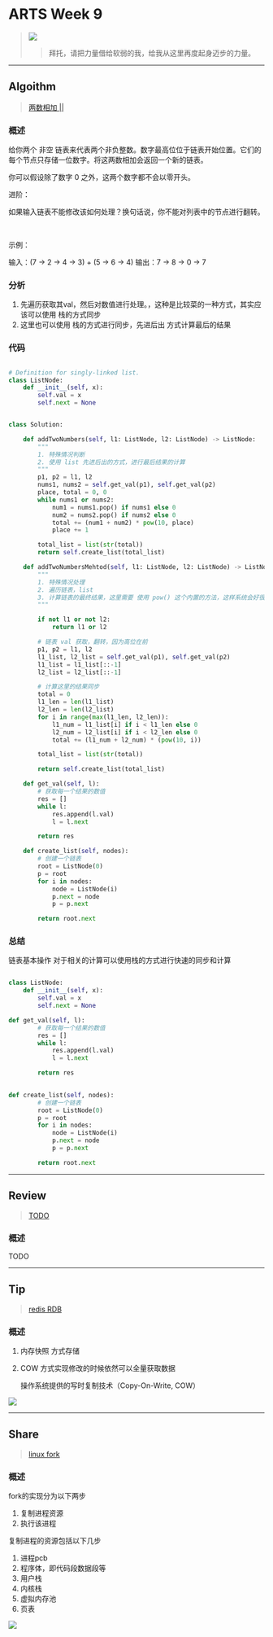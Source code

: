 # ARTS Week 9
>![](https://s1.ax1x.com/2020/10/10/0sf7z8.jpg)
>> 拜托，请把力量借给软弱的我，给我从这里再度起身迈步的力量。


***
## Algoithm
> [两数相加 ||](https://leetcode-cn.com/problems/add-two-numbers-ii/)

### 概述
给你两个 非空 链表来代表两个非负整数。数字最高位位于链表开始位置。它们的每个节点只存储一位数字。将这两数相加会返回一个新的链表。

你可以假设除了数字 0 之外，这两个数字都不会以零开头。


进阶：

如果输入链表不能修改该如何处理？换句话说，你不能对列表中的节点进行翻转。

 

示例：

输入：(7 -> 2 -> 4 -> 3) + (5 -> 6 -> 4)
输出：7 -> 8 -> 0 -> 7


### 分析
1. 先遍历获取其val，然后对数值进行处理。，这种是比较菜的一种方式，其实应该可以使用 栈的方式同步
2. 这里也可以使用 栈的方式进行同步，先进后出 方式计算最后的结果
### 代码

```python

# Definition for singly-linked list.
class ListNode:
    def __init__(self, x):
        self.val = x
        self.next = None


class Solution:

    def addTwoNumbers(self, l1: ListNode, l2: ListNode) -> ListNode:
        """
        1. 特殊情况判断
        2. 使用 list 先进后出的方式，进行最后结果的计算
        """
        p1, p2 = l1, l2
        nums1, nums2 = self.get_val(p1), self.get_val(p2)
        place, total = 0, 0
        while nums1 or nums2:
            num1 = nums1.pop() if nums1 else 0
            num2 = nums2.pop() if nums2 else 0
            total += (num1 + num2) * pow(10, place)
            place += 1

        total_list = list(str(total))
        return self.create_list(total_list)

    def addTwoNumbersMehtod(self, l1: ListNode, l2: ListNode) -> ListNode:
        """
        1. 特殊情况处理
        2. 遍历链表，list
        3. 计算链表的最终结果，这里需要 使用 pow() 这个内置的方法，这样系统会好很多。
        """

        if not l1 or not l2:
            return l1 or l2

        # 链表 val 获取，翻转，因为高位在前
        p1, p2 = l1, l2
        l1_list, l2_list = self.get_val(p1), self.get_val(p2)
        l1_list = l1_list[::-1]
        l2_list = l2_list[::-1]

        # 计算这里的结果同步
        total = 0
        l1_len = len(l1_list)
        l2_len = len(l2_list)
        for i in range(max(l1_len, l2_len)):
            l1_num = l1_list[i] if i < l1_len else 0
            l2_num = l2_list[i] if i < l2_len else 0
            total += (l1_num + l2_num) * (pow(10, i))

        total_list = list(str(total))

        return self.create_list(total_list)

    def get_val(self, l):
        # 获取每一个结果的数值
        res = []
        while l:
            res.append(l.val)
            l = l.next

        return res

    def create_list(self, nodes):
        # 创建一个链表
        root = ListNode(0)
        p = root
        for i in nodes:
            node = ListNode(i)
            p.next = node
            p = p.next

        return root.next

```


### 总结
链表基本操作
对于相关的计算可以使用栈的方式进行快速的同步和计算

```Python

class ListNode:
    def __init__(self, x):
        self.val = x
        self.next = None

def get_val(self, l):
        # 获取每一个结果的数值
        res = []
        while l:
            res.append(l.val)
            l = l.next

        return res
   

def create_list(self, nodes):
        # 创建一个链表
        root = ListNode(0)
        p = root
        for i in nodes:
            node = ListNode(i)
            p.next = node
            p = p.next

        return root.next
```


***
## Review
> [TODO]()

### 概述
TODO




***
## Tip
> [redis RDB](https://time.geekbang.org/column/article/271839)

### 概述
1. 内存快照 方式存储

2. COW 方式实现修改的时候依然可以全量获取数据 

    操作系统提供的写时复制技术（Copy-On-Write, COW）


![](https://s1.ax1x.com/2020/10/10/0yEcpn.jpg)

***
## Share
>[linux fork](https://zhuanlan.zhihu.com/p/36872365)

### 概述

fork的实现分为以下两步
1. 复制进程资源
2. 执行该进程

复制进程的资源包括以下几步
1. 进程pcb
2. 程序体，即代码段数据段等
3. 用户栈
4. 内核栈
5. 虚拟内存池
6. 页表

![](https://pic3.zhimg.com/80/v2-c5c3ba7e5e1f3eb0127683faef9cce32_720w.jpg)



